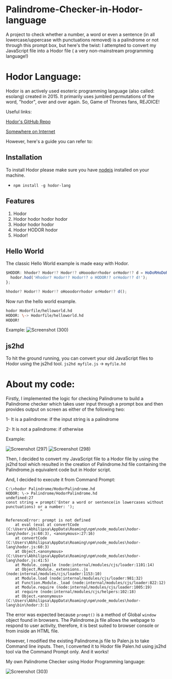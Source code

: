 # Palindrome-Checker-in-Hodor-language

A project to check whether a number, a word or even a sentence (in all lowercase/uppercase with punctuations removed) is a palindrome or not through this prompt box, but here's the twist: I attempted to convert my JavaScript file into a Hodor file ( a very non-mainstream programming language!)

# Hodor Language:

Hodor is an actively used esoteric programming language (also called: esolang) created in 2015. It primarily uses jumbled permutations of the word, "hodor", over and over again. So, Game of Thrones fans, REJOICE!

Useful links:

[Hodor's GitHub Repo](https://github.com/hummingbirdtech/hodor)

[Somewhere on Internet](https://codelani.com/languages/hodor.html#:~:text=hodor%20is%20an%20actively%20used,it%20easier%20than%20ever%20before.)

However, here's a guide you can refer to:

## Installation
To install Hodor please make sure you have [nodejs](https://nodejs.org/) installed on your machine.
- `npm install -g hodor-lang`

## Features
1. Hodor
2. Hodor hodor hodor hodor
3. Hodor hodor hodor 
4. Hodor HODOR hodor
5. Hodor!

## Hello World
The classic Hello World example is made easy with Hodor.

```javascript
$HODOR: hhodor? Hodor!? Hodor!? oHooodorrhodor orHodor!? d = HoDoRHoDoR () {
  hodor.hod('Hhodor? Hodor!? Hodor!? o HODOR!? orHodor!? d!');
};

hhodor? Hodor!? Hodor!? oHooodorrhodor orHodor!? d();
```

Now run the hello world example.

```bash
hodor Hodorfile/helloworld.hd
HODOR: \-> Hodorfile/helloworld.hd
HODOR!
```

Example:
![Screenshot (300)](https://user-images.githubusercontent.com/80174214/149141326-4aa326f0-9ce1-4a56-b93f-6741985dc8b6.png)


## js2hd
To hit the ground running, you can convert your old JavaScript files to Hodor using the js2hd tool.
`js2hd myfile.js` -> `myfile.hd`



# About my code:

Firstly, I implemented the logic for checking Palindrome to build a Palindrome checker which takes user input through a prompt box and then provides output on screen as either of the following two:

1- It is a palindrome: if the input string is a palindrome

2- It is not a palindrome: if otherwise

Example:

![Screenshot (297)](https://user-images.githubusercontent.com/80174214/149125111-bb06632a-7b6c-4369-aa7a-1ade2760d5ad.png)
![Screenshot (298)](https://user-images.githubusercontent.com/80174214/149125152-5e05ae95-4810-42b7-99f3-93c624d00707.png)

Then, I decided to convert my JavaScript file to a Hodor file by using the js2hd tool which resulted in the creation of Palindrome.hd file containing the Palindrome.js equivalent code but in Hodor script. 

And, I decided to execute it from Command Prompt:

```
C:\>hodor Palindrome/HodorPalindrome.hd
HODOR: \-> Palindrome/HodorPalindrome.hd
undefined:27
const string = prompt('Enter a word or sentence(in lowercases without punctuations) or a number: ');
               ^

ReferenceError: prompt is not defined
    at eval (eval at convertCode (C:\Users\Abhilipsa\AppData\Roaming\npm\node_modules\hodor-lang\hodor.js:60:3), <anonymous>:27:16)
    at convertCode (C:\Users\Abhilipsa\AppData\Roaming\npm\node_modules\hodor-lang\hodor.js:60:3)
    at Object.<anonymous> (C:\Users\Abhilipsa\AppData\Roaming\npm\node_modules\hodor-lang\hodor.js:41:5)
    at Module._compile (node:internal/modules/cjs/loader:1101:14)
    at Object.Module._extensions..js (node:internal/modules/cjs/loader:1153:10)
    at Module.load (node:internal/modules/cjs/loader:981:32)
    at Function.Module._load (node:internal/modules/cjs/loader:822:12)
    at Module.require (node:internal/modules/cjs/loader:1005:19)
    at require (node:internal/modules/cjs/helpers:102:18)
    at Object.<anonymous> (C:\Users\Abhilipsa\AppData\Roaming\npm\node_modules\hodor-lang\bin\hodor:3:1)
```

The error was expected because ```prompt()``` is a method of Global ```window``` object found in browsers. The Palindrome.js file allows the webpage to respond to user activity, therefore, it is best suited to browser console or from inside an HTML file.

However, I modified the existing Palindrome.js file to Palen.js to take Command line inputs. Then, I converted it to Hodor file Palen.hd using js2hd tool via the Command Prompt only.
And it works!

My own Palindrome Checker using Hodor Programming language:

![Screenshot (303)](https://user-images.githubusercontent.com/80174214/149189013-31bba67b-a64c-4c3c-b4a4-58794eb37357.png)



